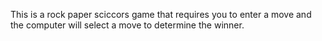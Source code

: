 This is a rock paper sciccors game that requires you to enter a move and the computer will select a move to determine the winner.
